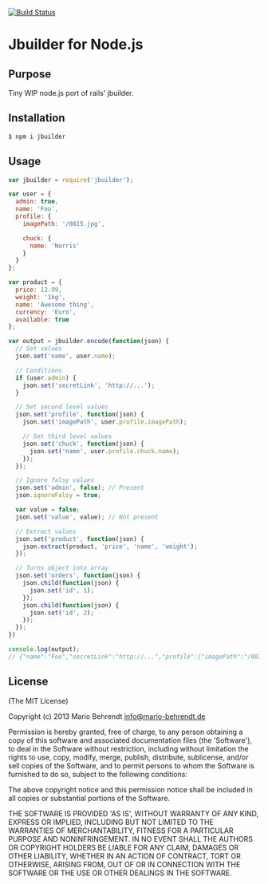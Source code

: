 [![Build Status](https://travis-ci.org/behrendtio/jbuilder.png?branch=master)](https://travis-ci.org/behrendtio/jbuilder)

# Jbuilder for Node.js

## Purpose

Tiny WIP node.js port of rails' jbuilder.

## Installation

```bash
$ npm i jbuilder
```

## Usage

```javascript
var jbuilder = require('jbuilder');

var user = {
  admin: true,
  name: 'Foo',
  profile: {
    imagePath: '/0815.jpg',

    chuck: {
      name: 'Norris'
    }
  }
};

var product = {
  price: 12.99,
  weight: '1kg',
  name: 'Awesome thing',
  currency: 'Euro',
  available: true
};

var output = jbuilder.encode(function(json) {
  // Set values
  json.set('name', user.name);

  // Conditions
  if (user.admin) {
    json.set('secretLink', 'http://...');
  }

  // Set second level values
  json.set('profile', function(json) {
    json.set('imagePath', user.profile.imagePath);

    // Set third level values
    json.set('chuck', function(json) {
      json.set('name', user.profile.chuck.name);
    });
  });

  // Ignore falsy values
  json.set('admin', false); // Present
  json.ignoreFalsy = true;

  var value = false;
  json.set('value', value); // Not present

  // Extract values
  json.set('product', function(json) {
    json.extract(product, 'price', 'name', 'weight');
  });

  // Turns object into array
  json.set('orders', function(json) {
    json.child(function(json) {
      json.set('id', 1);
    });
    json.child(function(json) {
      json.set('id', 2);
    });
  });
})

console.log(output);
// {"name":"Foo","secretLink":"http://...","profile":{"imagePath":"/0815.jpg","chuck":{"name":"Norris"}},"admin":false,"product":{"price":12.99,"name":"Awesome thing","weight":"1kg"},"orders":[{"id":1},{"id":2}]}
```

## License

(The MIT License)

Copyright (c) 2013 Mario Behrendt info@mario-behrendt.de

Permission is hereby granted, free of charge, to any person obtaining a copy of this software and associated documentation files (the 'Software'), to deal in the Software without restriction, including without limitation the rights to use, copy, modify, merge, publish, distribute, sublicense, and/or sell copies of the Software, and to permit persons to whom the Software is furnished to do so, subject to the following conditions:

The above copyright notice and this permission notice shall be included in all copies or substantial portions of the Software.

THE SOFTWARE IS PROVIDED 'AS IS', WITHOUT WARRANTY OF ANY KIND, EXPRESS OR IMPLIED, INCLUDING BUT NOT LIMITED TO THE WARRANTIES OF MERCHANTABILITY, FITNESS FOR A PARTICULAR PURPOSE AND NONINFRINGEMENT. IN NO EVENT SHALL THE AUTHORS OR COPYRIGHT HOLDERS BE LIABLE FOR ANY CLAIM, DAMAGES OR OTHER LIABILITY, WHETHER IN AN ACTION OF CONTRACT, TORT OR OTHERWISE, ARISING FROM, OUT OF OR IN CONNECTION WITH THE SOFTWARE OR THE USE OR OTHER DEALINGS IN THE SOFTWARE.
